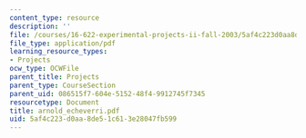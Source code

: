 ```yaml
---
content_type: resource
description: ''
file: /courses/16-622-experimental-projects-ii-fall-2003/5af4c223d0aa8de51c613e28047fb599_arnold_echeverri.pdf
file_type: application/pdf
learning_resource_types:
- Projects
ocw_type: OCWFile
parent_title: Projects
parent_type: CourseSection
parent_uid: 086515f7-604e-5152-48f4-9912745f7345
resourcetype: Document
title: arnold_echeverri.pdf
uid: 5af4c223-d0aa-8de5-1c61-3e28047fb599
---
```


